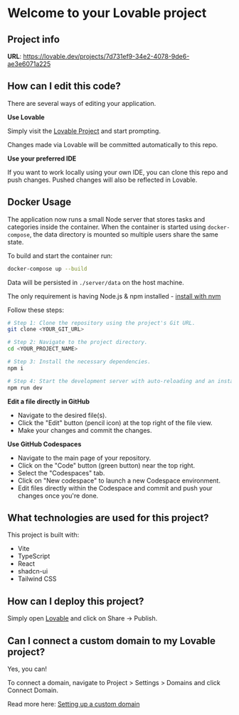 # Welcome to your Lovable project

## Project info

**URL**: https://lovable.dev/projects/7d731ef9-34e2-4078-9de6-ae3e6071a225

## How can I edit this code?

There are several ways of editing your application.

**Use Lovable**

Simply visit the [Lovable Project](https://lovable.dev/projects/7d731ef9-34e2-4078-9de6-ae3e6071a225) and start prompting.

Changes made via Lovable will be committed automatically to this repo.

**Use your preferred IDE**

If you want to work locally using your own IDE, you can clone this repo and push changes. Pushed changes will also be reflected in Lovable.

## Docker Usage

The application now runs a small Node server that stores tasks and categories inside the container. When the container is started using `docker-compose`, the data directory is mounted so multiple users share the same state.

To build and start the container run:

```bash
docker-compose up --build
```

Data will be persisted in `./server/data` on the host machine.

The only requirement is having Node.js & npm installed - [install with nvm](https://github.com/nvm-sh/nvm#installing-and-updating)

Follow these steps:

```sh
# Step 1: Clone the repository using the project's Git URL.
git clone <YOUR_GIT_URL>

# Step 2: Navigate to the project directory.
cd <YOUR_PROJECT_NAME>

# Step 3: Install the necessary dependencies.
npm i

# Step 4: Start the development server with auto-reloading and an instant preview.
npm run dev
```

**Edit a file directly in GitHub**

- Navigate to the desired file(s).
- Click the "Edit" button (pencil icon) at the top right of the file view.
- Make your changes and commit the changes.

**Use GitHub Codespaces**

- Navigate to the main page of your repository.
- Click on the "Code" button (green button) near the top right.
- Select the "Codespaces" tab.
- Click on "New codespace" to launch a new Codespace environment.
- Edit files directly within the Codespace and commit and push your changes once you're done.

## What technologies are used for this project?

This project is built with:

- Vite
- TypeScript
- React
- shadcn-ui
- Tailwind CSS

## How can I deploy this project?

Simply open [Lovable](https://lovable.dev/projects/7d731ef9-34e2-4078-9de6-ae3e6071a225) and click on Share -> Publish.

## Can I connect a custom domain to my Lovable project?

Yes, you can!

To connect a domain, navigate to Project > Settings > Domains and click Connect Domain.

Read more here: [Setting up a custom domain](https://docs.lovable.dev/tips-tricks/custom-domain#step-by-step-guide)

